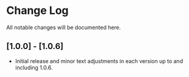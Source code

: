# Change Log

All notable changes will be documented here.

## [1.0.0] - [1.0.6]

- Initial release and minor text adjustments in each version up to and including 1.0.6.